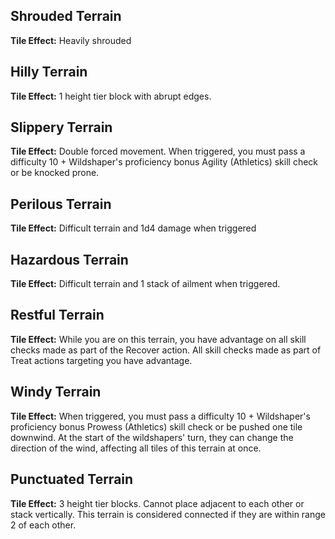 ## Shrouded Terrain
**Tile Effect:** Heavily shrouded

## Hilly Terrain
**Tile Effect:** 1 height tier block with abrupt edges.

## Slippery Terrain
**Tile Effect:** Double forced movement. When triggered, you must pass a difficulty 10 + Wildshaper's proficiency bonus Agility (Athletics) skill check or be knocked prone.

## Perilous Terrain
**Tile Effect:** Difficult terrain and 1d4 damage when triggered

## Hazardous Terrain
**Tile Effect:** Difficult terrain and 1 stack of ailment when triggered.

## Restful Terrain
**Tile Effect:** While you are on this terrain, you have advantage on all skill checks made as part of the Recover action. All skill checks made as part of Treat actions targeting you have advantage.

## Windy Terrain
**Tile Effect:** When triggered, you must pass a difficulty 10 + Wildshaper's proficiency bonus Prowess (Athletics) skill check or be pushed one tile downwind. At the start of the wildshapers' turn, they can change the direction of the wind, affecting all tiles of this terrain at once.

## Punctuated Terrain
**Tile Effect:** 3 height tier blocks. Cannot place adjacent to each other or stack vertically. This terrain is considered connected if they are within range 2 of each other.


